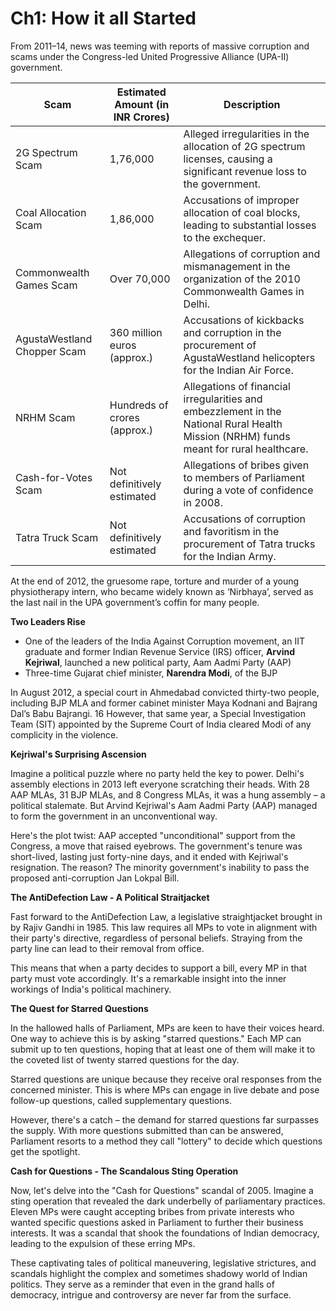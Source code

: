 ﻿# Ch1: How it all Started
From 2011–14, news was teeming with reports of massive corruption and scams under the Congress-led United Progressive Alliance (UPA-II) government.


| Scam                                   | Estimated Amount (in INR Crores) | Description                                               |
|----------------------------------------|-----------------------------------|-----------------------------------------------------------|
| 2G Spectrum Scam                      | 1,76,000                           | Alleged irregularities in the allocation of 2G spectrum licenses, causing a significant revenue loss to the government. |
| Coal Allocation Scam                  | 1,86,000                           | Accusations of improper allocation of coal blocks, leading to substantial losses to the exchequer. |
| Commonwealth Games Scam               | Over 70,000                        | Allegations of corruption and mismanagement in the organization of the 2010 Commonwealth Games in Delhi. |
| AgustaWestland Chopper Scam           | 360 million euros (approx.)      | Accusations of kickbacks and corruption in the procurement of AgustaWestland helicopters for the Indian Air Force. |
| NRHM Scam                             | Hundreds of crores (approx.)       | Allegations of financial irregularities and embezzlement in the National Rural Health Mission (NRHM) funds meant for rural healthcare. |
| Cash-for-Votes Scam                   | Not definitively estimated         | Allegations of bribes given to members of Parliament during a vote of confidence in 2008. |
| Tatra Truck Scam                      | Not definitively estimated         | Accusations of corruption and favoritism in the procurement of Tatra trucks for the Indian Army. |

At the end of 2012, the gruesome rape, torture and murder of a young physiotherapy intern, who became widely known as ‘Nirbhaya’, served as the last nail in the UPA government’s coffin for many people.

**Two Leaders Rise**

 - One of the leaders of the India Against Corruption movement, an IIT graduate and former Indian Revenue Service (IRS) officer, **Arvind Kejriwal**, launched a new political party, Aam Aadmi Party (AAP)
 - Three-time Gujarat chief minister, **Narendra Modi**, of the BJP
 
In August 2012, a special court in Ahmedabad convicted thirty-two people, including BJP MLA and former cabinet minister Maya Kodnani and Bajrang Dal’s Babu Bajrangi. 16 However, that same year, a Special Investigation Team (SIT) appointed by the Supreme Court of India cleared Modi of any complicity in the violence.


**Kejriwal's Surprising Ascension**

Imagine a political puzzle where no party held the key to power. Delhi's assembly elections in 2013 left everyone scratching their heads. With 28 AAP MLAs, 31 BJP MLAs, and 8 Congress MLAs, it was a hung assembly – a political stalemate. But Arvind Kejriwal's Aam Aadmi Party (AAP) managed to form the government in an unconventional way.

Here's the plot twist: AAP accepted "unconditional" support from the Congress, a move that raised eyebrows. The government's tenure was short-lived, lasting just forty-nine days, and it ended with Kejriwal's resignation. The reason? The minority government's inability to pass the proposed anti-corruption Jan Lokpal Bill.

**The AntiDefection Law - A Political Straitjacket**

Fast forward to the AntiDefection Law, a legislative straightjacket brought in by Rajiv Gandhi in 1985. This law requires all MPs to vote in alignment with their party's directive, regardless of personal beliefs. Straying from the party line can lead to their removal from office.

This means that when a party decides to support a bill, every MP in that party must vote accordingly. It's a remarkable insight into the inner workings of India's political machinery.

**The Quest for Starred Questions**

In the hallowed halls of Parliament, MPs are keen to have their voices heard. One way to achieve this is by asking "starred questions." Each MP can submit up to ten questions, hoping that at least one of them will make it to the coveted list of twenty starred questions for the day.

Starred questions are unique because they receive oral responses from the concerned minister. This is where MPs can engage in live debate and pose follow-up questions, called supplementary questions.

However, there's a catch – the demand for starred questions far surpasses the supply. With more questions submitted than can be answered, Parliament resorts to a method they call "lottery" to decide which questions get the spotlight.

**Cash for Questions - The Scandalous Sting Operation**

Now, let's delve into the "Cash for Questions" scandal of 2005. Imagine a sting operation that revealed the dark underbelly of parliamentary practices. Eleven MPs were caught accepting bribes from private interests who wanted specific questions asked in Parliament to further their business interests. It was a scandal that shook the foundations of Indian democracy, leading to the expulsion of these erring MPs.

These captivating tales of political maneuvering, legislative strictures, and scandals highlight the complex and sometimes shadowy world of Indian politics. They serve as a reminder that even in the grand halls of democracy, intrigue and controversy are never far from the surface.



